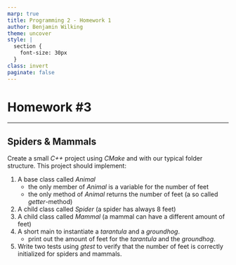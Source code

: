 ```yaml
---
marp: true
title: Programming 2 - Homework 1
author: Benjamin Wilking
theme: uncover
style: |
  section {
    font-size: 30px
  }
class: invert
paginate: false
---
```


# Homework #3

---

## Spiders & Mammals

Create a small *C++* project using *CMake* and with our typical folder structure. This project should implement:

1. A base class called *Animal*
   - the only member of *Animal* is a variable for the number of feet
   - the only method of *Animal* returns the number of feet (a so called *getter*-method)
2. A child class called *Spider* (a spider has always 8 feet)
3. A child class called *Mammal* (a mammal can have a different amount of feet)
4. A short main to instantiate a *tarantula* and a *groundhog*.
   - print out the amount of feet for the *tarantula* and the *groundhog*.
5. Write two tests using *gtest* to verify that the number of feet is correctly initialized for spiders and mammals.
